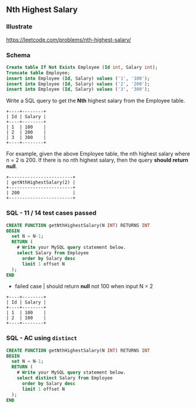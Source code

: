 ## Nth Highest Salary
### Illustrate
<https://leetcode.com/problems/nth-highest-salary/>

### Schema
```sql
Create table If Not Exists Employee (Id int, Salary int);
Truncate table Employee;
insert into Employee (Id, Salary) values ('1', '100');
insert into Employee (Id, Salary) values ('2', '200');
insert into Employee (Id, Salary) values ('3', '300');
```
Write a SQL query to get the **Nth** highest salary from the Employee table.

```
+----+--------+
| Id | Salary |
+----+--------+
| 1  | 100    |
| 2  | 200    |
| 3  | 300    |
+----+--------+
```
For example, given the above Employee table, the nth highest salary where n = 2 is 200. If there is no nth highest salary, then the query **should return null**.

```
+------------------------+
| getNthHighestSalary(2) |
+------------------------+
| 200                    |
+------------------------+
```

### SQL - 11 / 14 test cases passed
```sql
CREATE FUNCTION getNthHighestSalary(N INT) RETURNS INT
BEGIN
  set N = N-1;
  RETURN (
    # Write your MySQL query statement below.
    select Salary from Employee
      order by Salary desc
      limit 1 offset N
  );
END
```

- failed case | should return **null** not 100 when input N = 2

```
+----+--------+
| Id | Salary |
+----+--------+
| 1  | 100    |
| 2  | 100    |
+----+--------+
```

### SQL - AC using `distinct`
```sql
CREATE FUNCTION getNthHighestSalary(N INT) RETURNS INT
BEGIN
  set N = N-1;
  RETURN (
    # Write your MySQL query statement below.
    select distinct Salary from Employee
      order by Salary desc
      limit 1 offset N
  );
END
```